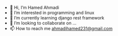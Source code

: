 - 👋 Hi, I’m Hamed Ahmadi
- 👀 I’m interested in programming and linux
- 🌱 I’m currently learning django rest framework 
- 💞️ I’m looking to collaborate on ...
- 📫 How to reach me ahmadihamed231@gmail.com

<!---
MrHamedi/MrHamedi is a ✨ special ✨ repository because its `README.md` (this file) appears on your GitHub profile.
You can click the Preview link to take a look at your changes.
--->
